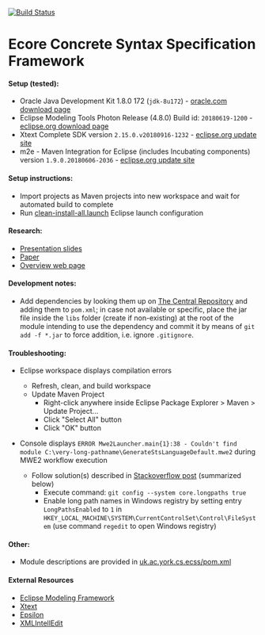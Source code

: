 [![Build Status](https://travis-ci.org/patrickneubauer/ECSS.svg?branch=master)](https://travis-ci.org/patrickneubauer/ECSS)
# Ecore Concrete Syntax Specification Framework

#### Setup (tested):
* Oracle Java Development Kit 1.8.0 172 (`jdk-8u172`) - [oracle.com download page](https://www.oracle.com/technetwork/java/javase/downloads/java-archive-javase8-2177648.html)
* Eclipse Modeling Tools Photon Release (4.8.0) Build id: `20180619-1200` - [eclipse.org download page](http://www.eclipse.org/downloads/packages/release/2018-09/r/eclipse-modeling-tools)
* Xtext Complete SDK version `2.15.0.v20180916-1232` - [eclipse.org update site](http://download.eclipse.org/modeling/tmf/xtext/updates/composite/releases/)
* m2e - Maven Integration for Eclipse (includes Incubating components) version `1.9.0.20180606-2036` - [eclipse.org update site](http://download.eclipse.org/technology/m2e/releases)

#### Setup instructions:
* Import projects as Maven projects into new workspace and wait for automated build to complete
* Run [clean-install-all.launch](https://github.com/patrickneubauer/ECSS/blob/master/eclipse-launch/clean-install-all.launch) Eclipse launch configuration

#### Research:
* [Presentation slides](https://drive.google.com/file/d/1qbTFwqxPVER3AP6XdXBLCJc3Lu9B1Crf/view?usp=sharing)
* [Paper](https://drive.google.com/file/d/15ge3atCXZZePzwW7YPFGxgE0zKGfCZkB/view?usp=sharing)
* [Overview web page](https://www-users.cs.york.ac.uk/neubauer/ecss/)

#### Development notes:
* Add dependencies by looking them up on [The Central Repository](https://search.maven.org) and adding them to `pom.xml`; in case not available or specific, place the jar file inside the `libs` folder (create if non-existing) at the root of the module intending to use the dependency and commit it by means of `git add -f *.jar` to force addition, i.e. ignore `.gitignore`.

#### Troubleshooting:

* Eclipse workspace displays compilation errors
	* Refresh, clean, and build workspace
	* Update Maven Project
		* Right-click anywhere inside Eclipse Package Explorer > Maven > Update Project...
		* Click "Select All" button
		* Click "OK" button

* Console displays `ERROR Mwe2Launcher.main{1}:38 - Couldn't find module C:\very-long-pathname\GenerateStsLanguageDefault.mwe2` during MWE2 workflow execution
	* Follow solution(s) described in [Stackoverflow post](https://stackoverflow.com/questions/22575662/filename-too-long-in-git-for-windows) (summarized below)
		* Execute command: `git config --system core.longpaths true`
		* Enable long path names in Windows registry by setting entry `LongPathsEnabled` to `1` in `HKEY_LOCAL_MACHINE\SYSTEM\CurrentControlSet\Control\FileSystem` (use command `regedit` to open Windows registry)

#### Other:
* Module descriptions are provided in [uk.ac.york.cs.ecss/pom.xml](https://github.com/patrickneubauer/ECSS/tree/master/uk.ac.york.cs.ecss/pom.xml)

#### External Resources

* [Eclipse Modeling Framework](https://eclipse.org/modeling/emf/)
* [Xtext](https://eclipse.org/Xtext/)
* [Epsilon](https://www.eclipse.org/epsilon/)
* [XMLIntellEdit](https://github.com/patrickneubauer/XMLIntellEdit)
